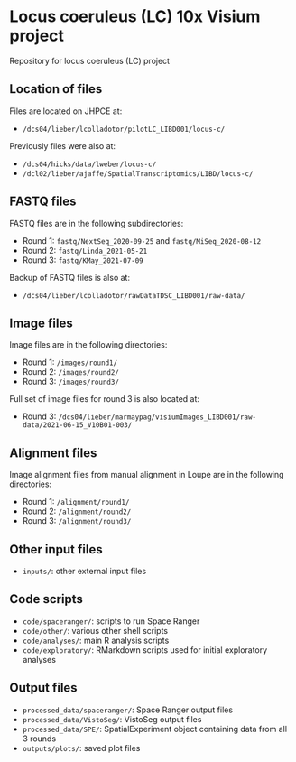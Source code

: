 # Locus coeruleus (LC) 10x Visium project

Repository for locus coeruleus (LC) project


## Location of files

Files are located on JHPCE at:

- `/dcs04/lieber/lcolladotor/pilotLC_LIBD001/locus-c/`

Previously files were also at:

- `/dcs04/hicks/data/lweber/locus-c/`
- `/dcl02/lieber/ajaffe/SpatialTranscriptomics/LIBD/locus-c/`


## FASTQ files

FASTQ files are in the following subdirectories:

- Round 1: `fastq/NextSeq_2020-09-25` and `fastq/MiSeq_2020-08-12`
- Round 2: `fastq/Linda_2021-05-21`
- Round 3: `fastq/KMay_2021-07-09`

Backup of FASTQ files is also at:

- `/dcs04/lieber/lcolladotor/rawDataTDSC_LIBD001/raw-data/`


## Image files

Image files are in the following directories:

- Round 1: `/images/round1/`
- Round 2: `/images/round2/`
- Round 3: `/images/round3/`

Full set of image files for round 3 is also located at:

- Round 3: `/dcs04/lieber/marmaypag/visiumImages_LIBD001/raw-data/2021-06-15_V10B01-003/`


## Alignment files

Image alignment files from manual alignment in Loupe are in the following directories:

- Round 1: `/alignment/round1/`
- Round 2: `/alignment/round2/`
- Round 3: `/alignment/round3/`


## Other input files

- `inputs/`: other external input files


## Code scripts

- `code/spaceranger/`: scripts to run Space Ranger
- `code/other/`: various other shell scripts
- `code/analyses/`: main R analysis scripts
- `code/exploratory/`: RMarkdown scripts used for initial exploratory analyses


## Output files

- `processed_data/spaceranger/`: Space Ranger output files
- `processed_data/VistoSeg/`: VistoSeg output files
- `processed_data/SPE/`: SpatialExperiment object containing data from all 3 rounds
- `outputs/plots/`: saved plot files

